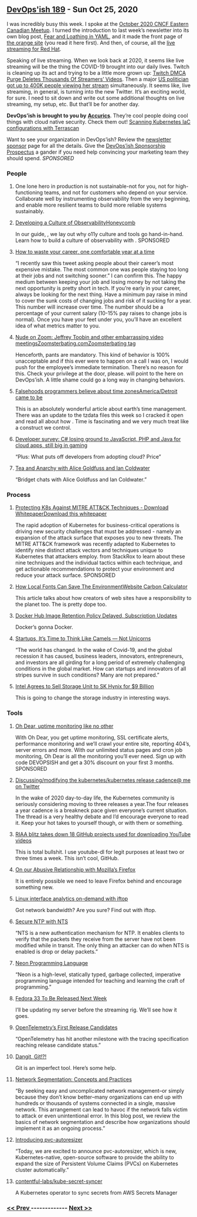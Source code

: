 ## [DevOps'ish 189](https://devopsish.com/189) - Sun Oct 25, 2020

I was incredibly busy this week. I spoke at the <a href="https://www.youtube.com/watch?v=l_EEZV1P15U">October 2020 CNCF Eastern Canadian Meetup</a>. I turned the introduction to last week’s newsletter into its own blog post, <a href="https://chrisshort.net/fear-and-loathing-in-yaml/">Fear and Loathing in YAML</a>, and it made the front page of <a href="https://news.ycombinator.com/item?id=24848511">the orange site</a> (you read it here first). And then, of course, all the <a href="https://www.openshift.com/blog/this-past-week-on-openshift.tv">live streaming for Red Hat</a>.

Speaking of live streaming. When we look back at 2020, it seems like live streaming will be the thing the COVID-19 brought into our daily lives. Twitch is cleaning up its act and trying to be a little more grown up: <a href="https://kotaku.com/twitch-deletes-thousands-of-streamers-videos-and-issues-1845429294">Twitch DMCA Purge Deletes Thousands Of Streamers’ Videos</a>. Then a major <a href="https://www.wired.com/story/aoc-among-us-twitch-stream/">US politician got up to 400K people viewing her stream</a> simultaneously. It seems like, live streaming, in general, is turning into the new Twitter. It’s an exciting world, for sure. I need to sit down and write out some additional thoughts on live streaming, my setup, etc. But that’ll be for another day.

<strong>DevOps’ish is brought to you by</strong> <a href="https://www.accurics.com/"><strong>Accurics</strong></a>. They’re cool people doing cool things with cloud native security. Check them out! <a href="https://community.accurics.com/t/scanning-kubernetes-iac-configurations-with-terrascan/51">Scanning Kubernetes IaC configurations with Terrascan</a>

Want to see your organization in DevOps’ish? Review the <a href="https://devopsish.com/sponsor/">newsletter sponsor</a> page for all the details. Give the <a href="https://devopsi.sh/prospectus">DevOps’ish Sponsorship Prospectus</a> a gander if you need help convincing your marketing team they should spend. <em>SPONSORED</em>

### People

1. []()

    One lone hero in production is not sustainable-not for you, not for high-functioning teams, and not for customers who depend on your service. Collaborate well by instrumenting observability from the very beginning, and enable more resilient teams to build more reliable systems sustainably.
1. [Developing a Culture of ObservabilityHoneycomb](https://info.honeycomb.io/developing-a-culture-of-observability-devopsish?&utm_source=devopsish&utm_medium=newsletter&utm_campaign=ad&utm_content=developing-a-culture-of-observability-devopsish)

    In our guide, , we lay out why o11y culture and tools go hand-in-hand. Learn how to build a culture of observability with . SPONSORED
1. [How to waste your career, one comfortable year at a time](https://apoorvagovind.substack.com/p/how-to-waste-your-career-one-comfortable)

    “I recently saw this tweet asking people about their career’s most expensive mistake. The most common one was people staying too long at their jobs and not switching sooner.” I can confirm this. The happy medium between keeping your job and losing money by not taking the next opportunity is pretty short in tech. If you’re early in your career, always be looking for the next thing. Have a minimum pay raise in mind to cover the sunk costs of changing jobs and risk of it sucking for a year. This number will increase over time. The number should be a percentage of your current salary (10-15% pay raises to change jobs is normal). Once you have your feet under you, you’ll have an excellent idea of what metrics matter to you.
1. [Nude on Zoom: Jeffrey Toobin and other embarrassing video meetingsZoomsterbating.comZoomsterbating tag](https://www.scmp.com/news/world/article/3106401/nude-zoom-jeffrey-toobin-and-other-embarrassing-video-meetings)

    Henceforth, pants are mandatory. This kind of behavior is 100% unacceptable and if this ever were to happen on a call I was on, I would push for the employee’s immediate termination. There’s no reason for this. Check your privilege at the door, please.  will point to the  here on DevOps’ish. A little shame could go a long way in changing behaviors.
1. [Falsehoods programmers believe about time zonesAmerica/Detroit came to be](https://www.zainrizvi.io/blog/falsehoods-programmers-believe-about-time-zones/)

    This is an absolutely wonderful article about earth’s time management. There was an update to the tzdata files this week so I cracked it open and read all about how . Time is fascinating and we very much treat like a construct we control.
1. [Developer survey: C# losing ground to JavaScript, PHP and Java for cloud apps, still big in gaming](https://www.theregister.com/2020/10/21/developer_survey_c_losing_ground/)

    “Plus: What puts off developers from adopting cloud? Price”
1. [Tea and Anarchy with Alice Goldfuss and Ian Coldwater](https://www.arresteddevops.com/tea-and-anarchy/)

    “Bridget chats with Alice Goldfuss and Ian Coldwater.”
### Process

1. [Protecting K8s Against MITRE ATT&CK Techniques - Download WhitepaperDownload this whitepaper](https://security.stackrox.com/protecting-against-K8s-threats-white-paper.html?Source=DevOpsIsh&LSource=DevOpsIsh)

    The rapid adoption of Kubernetes for business-critical operations is driving new security challenges that must be addressed - namely an expansion of the attack surface that exposes you to new threats. The MITRE ATT&CK framework was recently adapted to Kubernetes to identify nine distinct attack vectors and techniques unique to Kubernetes that attackers employ.  from StackRox to learn about these nine techniques and the individual tactics within each technique, and get actionable recommendations to protect your environment and reduce your attack surface. SPONSORED
1. [How Local Fonts Can Save The EnvironmentWebsite Carbon Calculator](https://kevq.uk/how-local-fonts-can-save-the-environment/)

    This article talks about how creators of web sites have a responsibility to the planet too. The  is pretty dope too.
1. [Docker Hub Image Retention Policy Delayed, Subscription Updates](https://www.docker.com/blog/docker-hub-image-retention-policy-delayed-and-subscription-updates/)

    Docker’s gonna Docker.
1. [Startups, It’s Time to Think Like Camels — Not Unicorns](https://hbr.org/2020/10/startups-its-time-to-think-like-camels-not-unicorns)

    “The world has changed. In the wake of Covid-19, and the global recession it has caused, business leaders, innovators, entrepreneurs, and investors are all girding for a long period of extremely challenging conditions in the global market. How can startups and innovators of all stripes survive in such conditions? Many are not prepared.”
1. [Intel Agrees to Sell Storage Unit to SK Hynix for $9 Billion](https://www.bloomberg.com/news/articles/2020-10-20/intel-agrees-to-sell-storage-unit-to-sk-hynix-for-9-billion)

    This is going to change the storage industry in interesting ways.
### Tools

1. [Oh Dear, uptime monitoring like no other](https://ohdear.app/)

    With Oh Dear, you get uptime monitoring, SSL certificate alerts, performance monitoring and we’ll crawl your entire site, reporting 404’s, server errors and more. With our unlimited status pages and cron job monitoring, Oh Dear is all the monitoring you’ll ever need. Sign up with code DEVOPSISH and get a 30% discount on your first 3 months. SPONSORED
1. [Discussing/modifying the kubernetes/kubernetes release cadence@ me on Twitter](https://github.com/kubernetes/sig-release/issues/1290)

    In the wake of 2020 day-to-day life, the Kubernetes community is seriously considering moving to three releases a year.The four releases a year cadence is a breakneck pace given everyone’s current situation. The thread is a very healthy debate and I’d encourage everyone to read it. Keep your hot takes to yourself though, or  with them or something.
1. [RIAA blitz takes down 18 GitHub projects used for downloading YouTube videos](https://www.zdnet.com/article/riaa-blitz-takes-down-18-github-projects-used-for-downloading-youtube-videos/)

    This is total bullshit. I use youtube-dl for legit purposes at least two or three times a week. This isn’t cool, GitHub.
1. [On our Abusive Relationship with Mozilla’s Firefox](https://ruzkuku.com/txt/moz-rel.html)

    It is entirely possible we need to leave Firefox behind and encourage something new.
1. [Linux interface analytics on-demand with iftop](https://www.redhat.com/sysadmin/linux-interface-iftop)

    Got network bandwidth? Are you sure? Find out with iftop.
1. [Secure NTP with NTS](https://fedoramagazine.org/secure-ntp-with-nts/)

    “NTS is a new authentication mechanism for NTP. It enables clients to verify that the packets they receive from the server have not been modified while in transit. The only thing an attacker can do when NTS is enabled is drop or delay packets.”
1. [Neon Programming Language](https://neon-lang.dev/)

    “Neon is a high-level, statically typed, garbage collected, imperative programming language intended for teaching and learning the craft of programming.”
1. [Fedora 33 To Be Released Next Week](https://www.phoronix.com/scan.php?page=news_item&px=Fedora-33-Next-Week)

    I’ll be updating my server before the streaming rig. We’ll see how it goes.
1. [OpenTelemetry’s First Release Candidates](https://opensource.googleblog.com/2020/10/opentelemetrys-first-release-candidates.html)

    “OpenTelemetry has hit another milestone with the tracing specification reaching release candidate status.”
1. [Dangit, Git!?!](https://dangitgit.com/)

    Git is an imperfect tool. Here’s some help.
1. [Network Segmentation: Concepts and Practices](https://insights.sei.cmu.edu/sei_blog/2020/10/network-segmentation-concepts-and-practices.html)

    “By seeking easy and uncomplicated network management–or simply because they don’t know better–many organizations can end up with hundreds or thousands of systems connected in a single, massive network. This arrangement can lead to havoc if the network falls victim to attack or even unintentional error. In this blog post, we review the basics of network segmentation and describe how organizations should implement it as an ongoing process.”
1. [Introducing pvc-autoresizer](https://blog.kintone.io/entry/pvc-autoresizer)

    “Today, we are excited to announce pvc-autoresizer, which is new, Kubernetes-native, open-source software to provide the ability to expand the size of Persistent Volume Claims (PVCs) on Kubernetes cluster automatically.”
1. [contentful-labs/kube-secret-syncer](https://github.com/contentful-labs/kube-secret-syncer)

    A Kubernetes operator to sync secrets from AWS Secrets Manager

### [ << Prev ](devopsweekly-188.md) ------------- [ Next >> ](devopsweekly-190.md)